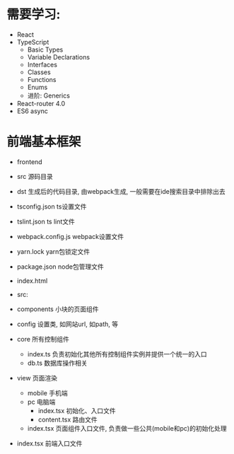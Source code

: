 # 需要学习:

- React
- TypeScript
  - Basic Types
  - Variable Declarations
  - Interfaces
  - Classes
  - Functions
  - Enums
  - 进阶: Generics
- React-router 4.0
- ES6 async

# 前端基本框架

- frontend
 - src 源码目录
 - dst 生成后的代码目录, 由webpack生成, 一般需要在ide搜索目录中排除出去
 - tsconfig.json ts设置文件
 - tslint.json ts lint文件
 - webpack.config.js webpack设置文件
 - yarn.lock yarn包锁定文件
 - package.json node包管理文件
 - index.html 

- src:
 - components 小块的页面组件
 - config 设置类, 如网站url, 如path, 等
 - core 所有控制组件
    - index.ts 负责初始化其他所有控制组件实例并提供一个统一的入口
    - db.ts 数据库操作相关
 - view 页面渲染
   - mobile 手机端
   - pc 电脑端
     - index.tsx 初始化、入口文件
     - content.tsx 路由文件
   - index.tsx 页面组件入口文件, 负责做一些公共(mobile和pc)的初始化处理
 - index.tsx 前端入口文件